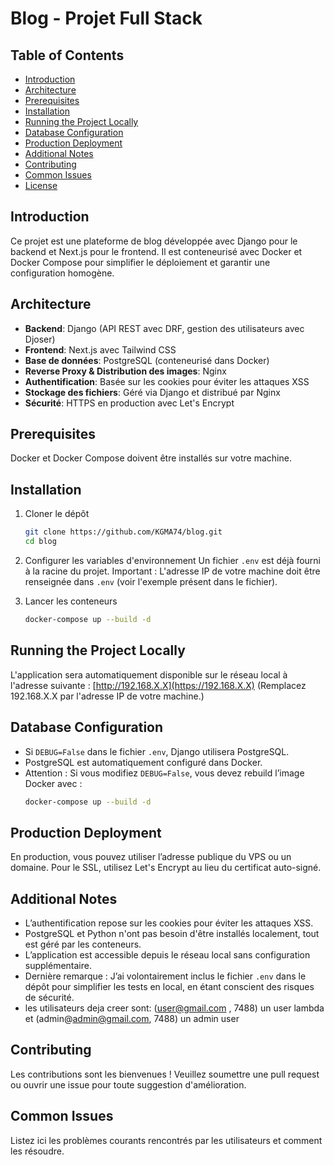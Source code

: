 # Blog - Projet Full Stack

## Table of Contents
- [Introduction](#introduction)
- [Architecture](#architecture)
- [Prerequisites](#prerequisites)
- [Installation](#installation)
- [Running the Project Locally](#running-the-project-locally)
- [Database Configuration](#database-configuration)
- [Production Deployment](#production-deployment)
- [Additional Notes](#additional-notes)
- [Contributing](#contributing)
- [Common Issues](#common-issues)
- [License](#license)

## Introduction
Ce projet est une plateforme de blog développée avec Django pour le backend et Next.js pour le frontend. Il est conteneurisé avec Docker et Docker Compose pour simplifier le déploiement et garantir une configuration homogène.

## Architecture
- **Backend**: Django (API REST avec DRF, gestion des utilisateurs avec Djoser)
- **Frontend**: Next.js avec Tailwind CSS
- **Base de données**: PostgreSQL (conteneurisé dans Docker)
- **Reverse Proxy & Distribution des images**: Nginx
- **Authentification**: Basée sur les cookies pour éviter les attaques XSS
- **Stockage des fichiers**: Géré via Django et distribué par Nginx
- **Sécurité**: HTTPS en production avec Let's Encrypt

## Prerequisites
Docker et Docker Compose doivent être installés sur votre machine.

## Installation
1. Cloner le dépôt
    ```sh
    git clone https://github.com/KGMA74/blog.git
    cd blog
    ```
2. Configurer les variables d'environnement
    Un fichier `.env` est déjà fourni à la racine du projet. Important : L'adresse IP de votre machine doit être renseignée dans `.env` (voir l'exemple présent dans le fichier).

3. Lancer les conteneurs
    ```sh
    docker-compose up --build -d
    ```

## Running the Project Locally
L'application sera automatiquement disponible sur le réseau local à l'adresse suivante : [http://192.168.X.X](https://192.168.X.X) (Remplacez 192.168.X.X par l'adresse IP de votre machine.)

## Database Configuration
- Si `DEBUG=False` dans le fichier `.env`, Django utilisera PostgreSQL.
- PostgreSQL est automatiquement configuré dans Docker.
- Attention : Si vous modifiez `DEBUG=False`, vous devez rebuild l’image Docker avec :
    ```sh
    docker-compose up --build -d
    ```

## Production Deployment
En production, vous pouvez utiliser l’adresse publique du VPS ou un domaine. Pour le SSL, utilisez Let's Encrypt au lieu du certificat auto-signé.

## Additional Notes
- L’authentification repose sur les cookies pour éviter les attaques XSS.
- PostgreSQL et Python n'ont pas besoin d'être installés localement, tout est géré par les conteneurs.
- L’application est accessible depuis le réseau local sans configuration supplémentaire.
- Dernière remarque : J’ai volontairement inclus le fichier `.env` dans le dépôt pour simplifier les tests en local, en étant conscient des risques de sécurité.
- les utilisateurs deja creer sont: (user@gmail.com , 7488) un user lambda et (admin@admin@gmail.com, 7488) un admin user

## Contributing
Les contributions sont les bienvenues ! Veuillez soumettre une pull request ou ouvrir une issue pour toute suggestion d'amélioration.

## Common Issues
Listez ici les problèmes courants rencontrés par les utilisateurs et comment les résoudre.
